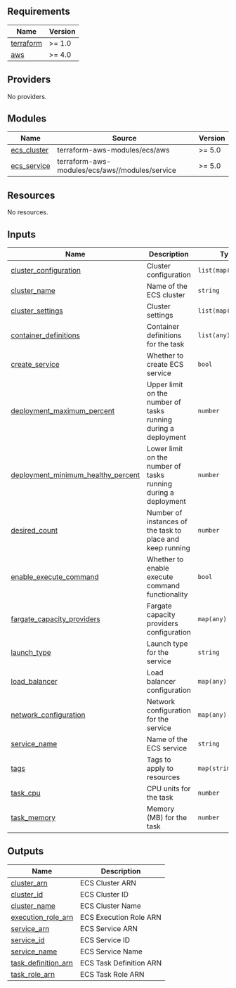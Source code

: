 <!-- BEGIN_TF_DOCS -->
## Requirements

| Name | Version |
|------|---------|
| <a name="requirement_terraform"></a> [terraform](#requirement\_terraform) | >= 1.0 |
| <a name="requirement_aws"></a> [aws](#requirement\_aws) | >= 4.0 |

## Providers

No providers.

## Modules

| Name | Source | Version |
|------|--------|---------|
| <a name="module_ecs_cluster"></a> [ecs\_cluster](#module\_ecs\_cluster) | terraform-aws-modules/ecs/aws | >= 5.0 |
| <a name="module_ecs_service"></a> [ecs\_service](#module\_ecs\_service) | terraform-aws-modules/ecs/aws//modules/service | >= 5.0 |

## Resources

No resources.

## Inputs

| Name | Description | Type | Default | Required |
|------|-------------|------|---------|:--------:|
| <a name="input_cluster_configuration"></a> [cluster\_configuration](#input\_cluster\_configuration) | Cluster configuration | `list(map(string))` | `[]` | no |
| <a name="input_cluster_name"></a> [cluster\_name](#input\_cluster\_name) | Name of the ECS cluster | `string` | `"ecs-cluster"` | no |
| <a name="input_cluster_settings"></a> [cluster\_settings](#input\_cluster\_settings) | Cluster settings | `list(map(string))` | `[]` | no |
| <a name="input_container_definitions"></a> [container\_definitions](#input\_container\_definitions) | Container definitions for the task | `list(any)` | `[]` | no |
| <a name="input_create_service"></a> [create\_service](#input\_create\_service) | Whether to create ECS service | `bool` | `true` | no |
| <a name="input_deployment_maximum_percent"></a> [deployment\_maximum\_percent](#input\_deployment\_maximum\_percent) | Upper limit on the number of tasks running during a deployment | `number` | `200` | no |
| <a name="input_deployment_minimum_healthy_percent"></a> [deployment\_minimum\_healthy\_percent](#input\_deployment\_minimum\_healthy\_percent) | Lower limit on the number of tasks running during a deployment | `number` | `100` | no |
| <a name="input_desired_count"></a> [desired\_count](#input\_desired\_count) | Number of instances of the task to place and keep running | `number` | `1` | no |
| <a name="input_enable_execute_command"></a> [enable\_execute\_command](#input\_enable\_execute\_command) | Whether to enable execute command functionality | `bool` | `false` | no |
| <a name="input_fargate_capacity_providers"></a> [fargate\_capacity\_providers](#input\_fargate\_capacity\_providers) | Fargate capacity providers configuration | `map(any)` | `{}` | no |
| <a name="input_launch_type"></a> [launch\_type](#input\_launch\_type) | Launch type for the service | `string` | `"FARGATE"` | no |
| <a name="input_load_balancer"></a> [load\_balancer](#input\_load\_balancer) | Load balancer configuration | `map(any)` | `{}` | no |
| <a name="input_network_configuration"></a> [network\_configuration](#input\_network\_configuration) | Network configuration for the service | `map(any)` | `{}` | no |
| <a name="input_service_name"></a> [service\_name](#input\_service\_name) | Name of the ECS service | `string` | `"ecs-service"` | no |
| <a name="input_tags"></a> [tags](#input\_tags) | Tags to apply to resources | `map(string)` | `{}` | no |
| <a name="input_task_cpu"></a> [task\_cpu](#input\_task\_cpu) | CPU units for the task | `number` | `256` | no |
| <a name="input_task_memory"></a> [task\_memory](#input\_task\_memory) | Memory (MB) for the task | `number` | `512` | no |

## Outputs

| Name | Description |
|------|-------------|
| <a name="output_cluster_arn"></a> [cluster\_arn](#output\_cluster\_arn) | ECS Cluster ARN |
| <a name="output_cluster_id"></a> [cluster\_id](#output\_cluster\_id) | ECS Cluster ID |
| <a name="output_cluster_name"></a> [cluster\_name](#output\_cluster\_name) | ECS Cluster Name |
| <a name="output_execution_role_arn"></a> [execution\_role\_arn](#output\_execution\_role\_arn) | ECS Execution Role ARN |
| <a name="output_service_arn"></a> [service\_arn](#output\_service\_arn) | ECS Service ARN |
| <a name="output_service_id"></a> [service\_id](#output\_service\_id) | ECS Service ID |
| <a name="output_service_name"></a> [service\_name](#output\_service\_name) | ECS Service Name |
| <a name="output_task_definition_arn"></a> [task\_definition\_arn](#output\_task\_definition\_arn) | ECS Task Definition ARN |
| <a name="output_task_role_arn"></a> [task\_role\_arn](#output\_task\_role\_arn) | ECS Task Role ARN |
<!-- END_TF_DOCS -->
